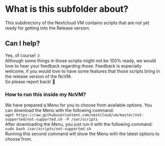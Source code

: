 # What is this subfolder about?
This subdirectory of the Nextcloud VM contains scripts that are not yet ready for getting into the Release version.

## Can I help?
Yes, of course! :)<br>
Although some things in those scripts might not be 100% ready, we would love to hear your feedback regarding those.
Feedback is especially welcome, if you would love to have some features that those scripts bring in the release version of the NcVM.<br>
So please report back! 🚀

### How to run this inside my NcVM?
We have prepared a Menu for you to choose from available options. You can download the Menu with the following command:<br>
`wget https://raw.githubusercontent.com/nextcloud/vm/master/not-supported/not-supported.sh -P /var/scripts`<br>
After downloading the Menu, you just run it with the following command:<br>
`sudo bash /var/scripts/not-supported.sh`<br>
Running this second command will show the Menu with the latest options to choose from.
